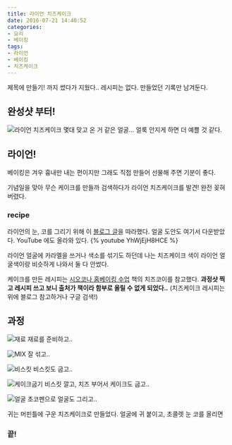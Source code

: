 ```yaml
---
title: 라이언 치즈케이크
date: 2016-07-21 14:40:52
categories:
- 요리
- 베이킹
tags:
- 라이언
- 베이킹
- 치즈케이크
---
```

제목에 만들기! 까지 썼다가 지웠다.. 레시피는 없다. 만들었던 기록만 남겨둔다.

## 완성샷 부터!
![라이언 치즈케이크](https://lh3.googleusercontent.com/--SmRXmV138w/V5lr_1_s4dI/AAAAAAAAAyI/U249BJERBMsFWPN0UoHiVPC6y8RafyhhwCCo/s1080/IMG_5054.PNG)
몇대 맞고 온 거 같은 얼굴…
얼룩 안지게 하면 더 예쁠 것 같다.
<!-- more -->

## 라이언!
베이킹은 겨우 흉내만 내는 편이지만
그래도 직접 만들어 선물해 주면 기분이 좋다.

기념일을 맞아 무슨 케이크를 만들까 검색하다가
라이언 치즈케이크를 발견! 완전 꽂혀버렸다.

### recipe
라이언의 눈, 코를 그리기 위해 이 [블로그 글](http://dalmiin.com/220673455466)을 따라했다. 얼굴 도안도 여기서 다운받았다.
YouTube 에도 올라와 있다.
{% youtube YhWjEjH8HCE %}

라이언 얼굴에 카라멜을 쓰거나 색소를 섞기도 하던데
나는 치즈케이크 색이 라이언 얼굴색이랑 비슷하게 나와서 둘 다 안썼다.

케이크를 만든 레시피는 [시오코나 홈베이킹 수업](http://www.aladin.co.kr/shop/wproduct.aspx?ItemId=38956048) 책의 치즈코이를 참고했다.
**과정샷 찍고 레시피 쓰고 보니 출처가 책이라 함부로 올릴 수 없게 되었다..**
(치즈케이크 레시피는 위에 블로그 참고하거나 구글 검색!)

## 과정
![재료](https://lh3.googleusercontent.com/-0bWk1WxQyVY/V5TSO7bMzhI/AAAAAAAAAug/gulKDhmHnrQmjDDFFvVi3FyJdAnOpX5_ACCo/s1152/IMG_4988.jpg)
재료를 준비하고..

![MIX](https://lh3.googleusercontent.com/-jscH71moOec/V5TSOyPfcAI/AAAAAAAAAug/VjV94fZceOkUN2DfIUeWlSmBiYY5OkjqwCCo/s1152/IMG_4998.jpg)
잘 섞고..

![비스킷](https://lh3.googleusercontent.com/-gW9fRNLTyNI/V5TSO7j8hMI/AAAAAAAAAug/iNVhwUOyUyUrFqsdXwYDyQrlGIF5mqpUACCo/s1152/IMG_5006.jpg)
비스킷도 굽고..

![케이크굽기](https://lh3.googleusercontent.com/-M_hd3Jfu4Ho/V5TSO6LSyRI/AAAAAAAAAug/eOyLFQJ1bWIQHkq-2hIs0iAZZGYQ-LqCwCCo/s1152/IMG_5019.jpg)
비스킷 깔고, 치즈 부어서 케이크도 굽고..

![얼굴](https://lh3.googleusercontent.com/-3vYEVISViVw/V5TSO84PIpI/AAAAAAAAAug/31NwAJzbvVUDE1ZM4TM0uN8DHPGkacl_ACCo/s1152/IMG_5004.jpg)
초코펜으로 얼굴도 그리고..

귀는 머핀틀에 구운 치즈케이크로 만들었다.
얼굴에 귀 붙이고, 초콜렛 눈 코를 올리면

### 끝!